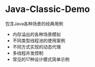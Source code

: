 # Java-Classic-Demo
包含Java各种场景的经典用例

- 内存溢出的各种场景模拟
- 不同类型线程池的使用案例
- 不同方式实现的动态代理
- 多线程并发控制
- 常见的17种设计模式简单示例
